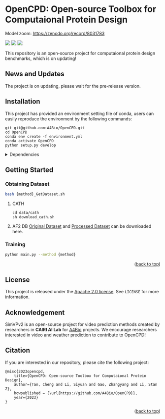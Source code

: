 # OpenCPD: Open-source Toolbox for Computaional Protein Design

Model zoom: https://zenodo.org/record/8031783

<p align="left">
<a href="https://arxiv.org/abs/2209.12643" alt="arXiv">
    <img src="https://img.shields.io/badge/arXiv-2209.12643-b31b1b.svg?style=flat" /></a>
<a href="https://github.com/A4Bio/OpenCPD/blob/main/LICENSE" alt="license">
    <img src="https://img.shields.io/badge/license-Apache--2.0-%23002FA7" /></a>
<a href="https://github.com/A4Bio/OpenCPD/issues" alt="docs">
    <img src="https://img.shields.io/github/issues-raw/A4Bio/OpenCPD?color=%23FF9600" /></a>
</p>

This repository is an open-source project for computaional protein design benchmarks, which is on updating!

## News and Updates

The project is on updating, please wait for the pre-release version.

## Installation

This project has provided an environment setting file of conda, users can easily reproduce the environment by the following commands:
```shell
git git@github.com:A4Bio/OpenCPD.git
cd OpenCPD
conda env create -f environment.yml
conda activate OpenCPD
python setup.py develop
```

<details close>
<summary>Dependencies</summary>

* argparse
* fvcore
* numpy
* scikit-learn
* torch
* timm
* torch-geometric
* tqdm
</details>

<!-- Please refer to [install.md](docs/en/install.md) for more detailed instructions. -->

## Getting Started

### Obtaining Dataset

```bash
bash {method}_GetDataset.sh
```
1. CATH
    ```
    cd data/cath
    sh download_cath.sh
    ```

2. AF2 DB
    [Original Dataset](https://alphafold.ebi.ac.uk/.) and [Processed Dataset](https://drive.google.com/drive/folders/1TeojgosleXo3j4sF41vvOjCbOthPQfKm?usp=sharing) can be downloaded here.

### Training
```bash
python main.py --method {method} 
```

<p align="right">(<a href="#top">back to top</a>)</p>

## License

This project is released under the [Apache 2.0 license](LICENSE). See `LICENSE` for more information.

## Acknowledgement

SimVPv2 is an open-source project for video prediction methods created by researchers in **CAIRI AI Lab** for [A4Bio](https://github.com/A4Bio) projects. We encourage researchers interested in video and weather prediction to contribute to OpenCPD!

## Citation

If you are interested in our repository, please cite the following project:

```
@misc{2023opencpd,
    title={OpenCPD: Open-source Toolbox for Computaional Protein Design},
    author={Tan, Cheng and Li, Siyuan and Gao, Zhangyang and Li, Stan Z},
    howpublished = {\url{https://github.com/A4Bio/OpenCPD}},
    year={2023}
}
```

<p align="right">(<a href="#top">back to top</a>)</p>
